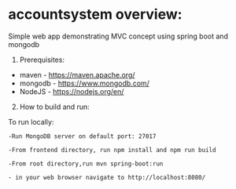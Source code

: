 # accountsystem overview:
Simple web app demonstrating MVC concept using spring boot and mongodb

1. Prerequisites:
- maven  - https://maven.apache.org/
- mongodb - https://www.mongodb.com/
- NodeJS - https://nodejs.org/en/

2. How to build and run:

To run locally:

    -Run MongoDB server on default port: 27017  
   
    -From frontend directory, run npm install and npm run build
    
    -From root directory,run mvn spring-boot:run
    
    - in your web browser navigate to http://localhost:8080/
    

